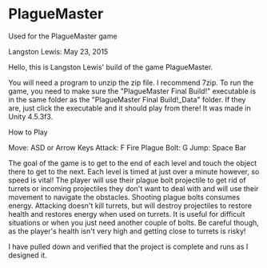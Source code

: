 # PlagueMaster
Used for the PlagueMaster game

Langston Lewis: May 23, 2015

Hello, this is Langston Lewis' build of the game PlagueMaster.

You will need a program to unzip the zip file. I recommend 7zip. To run the game, you need to make sure the "PlagueMaster Final Build!" executable is in the same folder as the "PlagueMaster Final Build!_Data" folder.
If they are, just click the executable and it should play from there!
It was made in Unity 4.5.3f3. 

How to Play

Move: ASD or Arrow Keys
Attack: F
Fire Plague Bolt: G
Jump: Space Bar

The goal of the game is to get to the end of each level and touch the object 
there to get to the next. Each level is timed at just over a minute however, so speed 
is vital! The player will use their plague bolt projectile to get rid of turrets or
incoming projectiles they don't want to deal with and will use their movement to navigate
the obstacles. Shooting plague bolts consumes energy. Attacking doesn't kill turrets, but will destroy projectiles to restore health 
and restores energy when used on turrets. It is useful for difficult situations or when you
just need another couple of bolts. Be careful though, as the player's health isn't very high
and getting close to turrets is risky!

I have pulled down and verified that the project is complete and runs as
I designed it.



